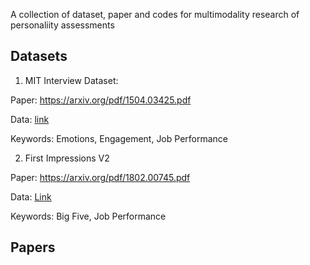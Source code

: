 A collection of dataset, paper and codes for multimodality research of personaliity assessments


## Datasets

1. MIT Interview Dataset:

Paper: https://arxiv.org/pdf/1504.03425.pdf

Data: [link](https://docs.google.com/forms/d/e/1FAIpQLSetemWWtAoU5NVjHA_f7-Oc6EhD-Bgpmh6mS9KD08lJpUXMWw/viewform?c=0&w=1)

Keywords: Emotions, Engagement, Job Performance

2. First Impressions V2

Paper: https://arxiv.org/pdf/1802.00745.pdf

Data: [Link](http://chalearnlap.cvc.uab.es/dataset/24/description/)

Keywords: Big Five, Job Performance

## Papers
